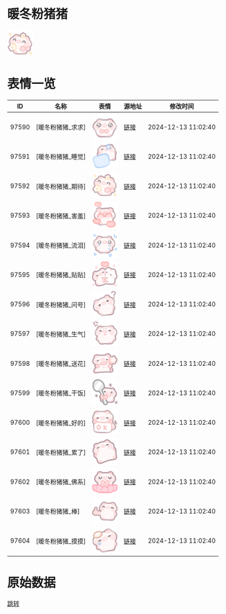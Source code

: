 # 暖冬粉猪猪

<img src="./cover.png" height="60" alt="cover" />

# 表情一览

|ID|名称|表情|源地址|修改时间|
|----|----|----|----|----|
|97590|[暖冬粉猪猪_求求]|<img src="./pic/097590_%5B暖冬粉猪猪_求求%5D.png" height="60" alt="求求"/>|[链接](https://i0.hdslb.com/bfs/garb/375275340e70ce39eca8b042bee2b80d4a400c60.png)|2024-12-13 11:02:40|
|97591|[暖冬粉猪猪_睡觉]|<img src="./pic/097591_%5B暖冬粉猪猪_睡觉%5D.png" height="60" alt="睡觉"/>|[链接](https://i0.hdslb.com/bfs/garb/8c7427cb79730daee965a5b406fda6187f13af77.png)|2024-12-13 11:02:40|
|97592|[暖冬粉猪猪_期待]|<img src="./pic/097592_%5B暖冬粉猪猪_期待%5D.png" height="60" alt="期待"/>|[链接](https://i0.hdslb.com/bfs/garb/f5b6fc58eedc4ed095cac07ec0f9f14714683f99.png)|2024-12-13 11:02:40|
|97593|[暖冬粉猪猪_害羞]|<img src="./pic/097593_%5B暖冬粉猪猪_害羞%5D.png" height="60" alt="害羞"/>|[链接](https://i0.hdslb.com/bfs/garb/ab7993f184a23d04528388377ed539f96f7b705e.png)|2024-12-13 11:02:40|
|97594|[暖冬粉猪猪_流泪]|<img src="./pic/097594_%5B暖冬粉猪猪_流泪%5D.png" height="60" alt="流泪"/>|[链接](https://i0.hdslb.com/bfs/garb/e926c88ee0edcdc2b4c7eb4fcbb1ff77909f2cb2.png)|2024-12-13 11:02:40|
|97595|[暖冬粉猪猪_贴贴]|<img src="./pic/097595_%5B暖冬粉猪猪_贴贴%5D.png" height="60" alt="贴贴"/>|[链接](https://i0.hdslb.com/bfs/garb/5f1f4f3e8c06777eb92d3fc377a7b0e8124b3d0f.png)|2024-12-13 11:02:40|
|97596|[暖冬粉猪猪_问号]|<img src="./pic/097596_%5B暖冬粉猪猪_问号%5D.png" height="60" alt="问号"/>|[链接](https://i0.hdslb.com/bfs/garb/a8d4bd62266c7e60acbe28ce82f15951ed5b2246.png)|2024-12-13 11:02:40|
|97597|[暖冬粉猪猪_生气]|<img src="./pic/097597_%5B暖冬粉猪猪_生气%5D.png" height="60" alt="生气"/>|[链接](https://i0.hdslb.com/bfs/garb/1e3ca5cd2bae7bc91f86ad281542bacde254231e.png)|2024-12-13 11:02:40|
|97598|[暖冬粉猪猪_送花]|<img src="./pic/097598_%5B暖冬粉猪猪_送花%5D.png" height="60" alt="送花"/>|[链接](https://i0.hdslb.com/bfs/garb/a1e86abb58355629262b5a793b17010c3fb7956a.png)|2024-12-13 11:02:40|
|97599|[暖冬粉猪猪_干饭]|<img src="./pic/097599_%5B暖冬粉猪猪_干饭%5D.png" height="60" alt="干饭"/>|[链接](https://i0.hdslb.com/bfs/garb/38d3eefbc377cc44a1f2980c3ff0362416291ab0.png)|2024-12-13 11:02:40|
|97600|[暖冬粉猪猪_好的]|<img src="./pic/097600_%5B暖冬粉猪猪_好的%5D.png" height="60" alt="好的"/>|[链接](https://i0.hdslb.com/bfs/garb/2876f7801fdd44b734d31d501529b4dbb8c2a297.png)|2024-12-13 11:02:40|
|97601|[暖冬粉猪猪_累了]|<img src="./pic/097601_%5B暖冬粉猪猪_累了%5D.png" height="60" alt="累了"/>|[链接](https://i0.hdslb.com/bfs/garb/7afd4ec64b627aa066184dd7166bea233a300abb.png)|2024-12-13 11:02:40|
|97602|[暖冬粉猪猪_佛系]|<img src="./pic/097602_%5B暖冬粉猪猪_佛系%5D.png" height="60" alt="佛系"/>|[链接](https://i0.hdslb.com/bfs/garb/967ab3b5d2289a8bd21a513aaddf84687f842196.png)|2024-12-13 11:02:40|
|97603|[暖冬粉猪猪_棒]|<img src="./pic/097603_%5B暖冬粉猪猪_棒%5D.png" height="60" alt="棒"/>|[链接](https://i0.hdslb.com/bfs/garb/b34235dad614ce2b8c6385d47a0550bc69cd6c3b.png)|2024-12-13 11:02:40|
|97604|[暖冬粉猪猪_摸摸]|<img src="./pic/097604_%5B暖冬粉猪猪_摸摸%5D.png" height="60" alt="摸摸"/>|[链接](https://i0.hdslb.com/bfs/garb/ba19abee5bf78cbe642c6325637d3d01af723451.png)|2024-12-13 11:02:40|

# 原始数据

[跳转](./raw.json)

